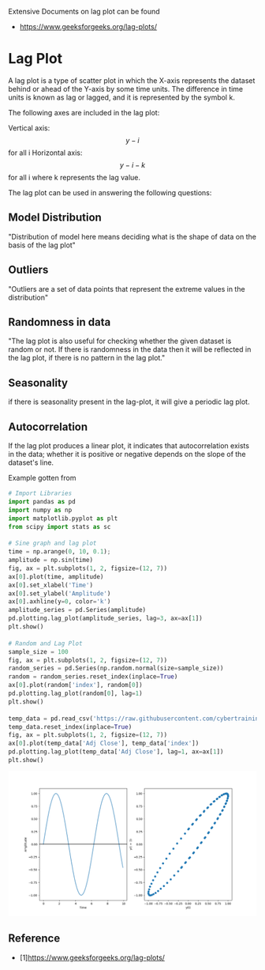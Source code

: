 Extensive Documents on lag plot can be found 

* <https://www.geeksforgeeks.org/lag-plots/>

# Lag Plot

A lag plot is a type of scatter plot in which the X-axis 
represents the dataset behind or ahead of the Y-axis by some
time units. The difference in time units is known as lag or
lagged, and it is represented by the symbol k.

The following axes are included in the lag plot:

Vertical axis: $$y-i$$ for all i
Horizontal axis: $$y-{i-k}$$ for all i where k represents the lag value.

The lag plot can be used in answering the following questions:

## Model Distribution

"Distribution of model here means deciding what is the shape of data on 
the basis of the lag plot"

## Outliers

"Outliers are a set of data points that represent the extreme values 
in the distribution"

## Randomness in data

"The lag plot is also useful for checking whether the given dataset is random 
or not. If there is randomness in the data then it will be reflected in the 
lag plot, if there is no pattern in the lag plot."

## Seasonality

if there is seasonality present in the lag-plot, it will give a periodic lag
plot.

## Autocorrelation

If the lag plot produces a linear plot, it indicates that autocorrelation exists 
in the data; whether it is positive or negative depends on the slope of the dataset's
line.

Example gotten from

``` python
# Import Libraries
import pandas as pd
import numpy as np
import matplotlib.pyplot as plt
from scipy import stats as sc

# Sine graph and lag plot
time = np.arange(0, 10, 0.1);
amplitude = np.sin(time)
fig, ax = plt.subplots(1, 2, figsize=(12, 7))
ax[0].plot(time, amplitude)
ax[0].set_xlabel('Time')
ax[0].set_ylabel('Amplitude')
ax[0].axhline(y=0, color='k')
amplitude_series = pd.Series(amplitude)
pd.plotting.lag_plot(amplitude_series, lag=3, ax=ax[1])
plt.show()

# Random and Lag Plot
sample_size = 100
fig, ax = plt.subplots(1, 2, figsize=(12, 7))
random_series = pd.Series(np.random.normal(size=sample_size))
random = random_series.reset_index(inplace=True)
ax[0].plot(random['index'], random[0])
pd.plotting.lag_plot(random[0], lag=1)
plt.show()

temp_data = pd.read_csv('https://raw.githubusercontent.com/cybertraining-dsc/su22-reu-385/main/time-series-prediction/temperature2.csv')
temp_data.reset_index(inplace=True)
fig, ax = plt.subplots(1, 2, figsize=(12, 7))
ax[0].plot(temp_data['Adj Close'], temp_data['index'])
pd.plotting.lag_plot(temp_data['Adj Close'], lag=1, ax=ax[1])
plt.show()
```
![img.png](img.png)

## Reference

* [1]<https://www.geeksforgeeks.org/lag-plots/>
